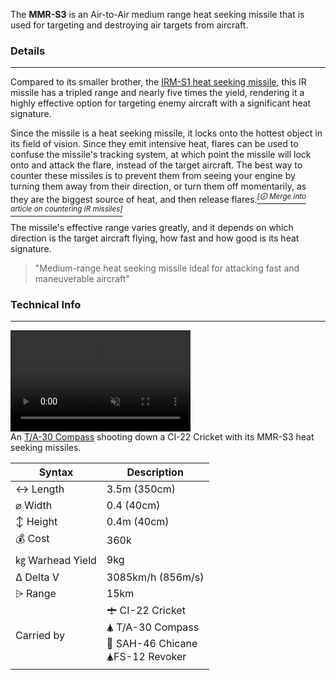 
The **MMR-S3** is an Air-to-Air medium range heat seeking missile that is used for targeting and destroying air targets from aircraft.

### Details
---

Compared to its smaller brother, the [IRM-S1 heat seeking missile](/w/IRM-S1), this IR missile has a tripled range and nearly five times the yield, rendering it a highly effective option for targeting enemy aircraft with a significant heat signature. 

Since the missile is a heat seeking missile, it locks onto the hottest object in its field of vision. Since they emit intensive heat, flares can be used to confuse the missile's tracking system, at which point the missile will lock onto and attack the flare, instead of the target aircraft. The best way to counter these missiles is to prevent them from seeing your engine by turning them away from their direction, or turn them off momentarily, as they are the biggest source of heat, and then release flares.*[<sup>[🛈 Merge into article on countering IR missiles]</sup>](#)*

The missile's effective range varies greatly, and it depends on which direction is the target aircraft flying, how fast and how good is its heat signature. 




> "Medium-range heat seeking missile ideal for attacking fast and maneuverable aircraft"







### Technical Info
---

<span class="imageBox" style="max-width: 288px; float:">
<video width="288" height="162" autoplay loop muted >
  <source src="/shootingdown.webm" type="video/webm" />
  <source src="/shootingdown.mov" type="video/quicktime" />
  Your browser does not support the video tag.
</video>
<br>
An <a href="/w/TA-30">T/A-30 Compass</a> shooting down a CI-22 Cricket with its MMR-S3 heat seeking missiles.
</span>

<span class="firstColumn">

| Syntax       | Description |
| -----------  | ----------- |
| ↔ Length       | 3.5m (350cm)       |
| ⌀ Width        | 0.4 (40cm)      |
| ↕ Height       | 0.4m (40cm)       |
| 💰 Cost         | 360k    |
| ㎏ Warhead Yield| 9kg        |
| Δ Delta V      | 3085km/h (856m/s)       |
| ⩥ Range        | 15km       |
| Carried by        | 🛨 CI-22 Cricket<br>🛦 T/A-30 Compass<br>🚁 SAH-46 Chicane<br>🛦FS-12 Revoker<br>  |




